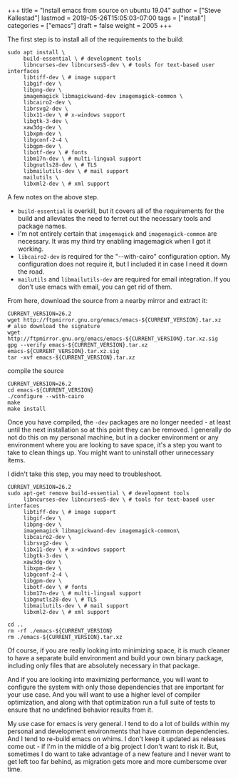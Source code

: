+++
title = "Install emacs from source on ubuntu 19.04"
author = ["Steve Kallestad"]
lastmod = 2019-05-26T15:05:03-07:00
tags = ["install"]
categories = ["emacs"]
draft = false
weight = 2005
+++

The first step is to install all of the requirements to the build:

```shell
sudo apt install \
     build-essential \ # development tools
     libncurses-dev libncurses5-dev \ # tools for text-based user interfaces
     libtiff-dev \ # image support
     libgif-dev \
     libpng-dev \
     imagemagick libmagickwand-dev imagemagick-common \
     libcairo2-dev \
     librsvg2-dev \
     libx11-dev \ # x-windows support
     libgtk-3-dev \
     xaw3dg-dev \
     libxpm-dev \
     libgconf-2-4 \
     libgpm-dev \
     libotf-dev \ # fonts
     libm17n-dev \ # multi-lingual support
     libgnutls28-dev \ # TLS
     libmailutils-dev \ # mail support
     mailutils \
     libxml2-dev \ # xml support
```

A few notes on the above step.

-   `build-essential` is overkill, but it covers all of the requirements for the
    build and alleviates the need to ferret out the necessary tools and package names.
-   I'm not entirely certain that `imagemagick` and `imagemagick-common` are
    necessary.  It was my third try enabling imagemagick when I got it working.
-   `libcairo2-dev` is required for the "--with-cairo" configuration option.  My
    configuration does not require it, but I included it in case I need it down
    the road.
-   `mailutils` and `libmailutils-dev` are required for email integration.  If
    you don't use emacs with email, you can get rid of them.

From here, download the source from a nearby mirror and extract it:

```shell
CURRENT_VERSION=26.2
wget http://ftpmirror.gnu.org/emacs/emacs-${CURRENT_VERSION}.tar.xz
# also download the signature
wget http://ftpmirror.gnu.org/emacs/emacs-${CURRENT_VERSION}.tar.xz.sig
gpg --verify emacs-${CURRENT_VERSION}.tar.xz emacs-${CURRENT_VERSION}.tar.xz.sig
tar -xvf emacs-${CURRENT_VERSION}.tar.xz
```

compile the source

```shell
CURRENT_VERSION=26.2
cd emacs-${CURRENT_VERSION}
./configure --with-cairo
make
make install
```

Once you have compiled, the `-dev` packages are no longer needed - at least
until the next installation so at this point they can be removed.  I generally
do not do this on my personal machine, but in a docker environment or any
environment where you are looking to save space, it's a step you want to take
to clean things up.  You might want to uninstall other unnecessary items.

I didn't take this step, you may need to troubleshoot.

```shell
CURRENT_VERSION=26.2
sudo apt-get remove build-essential \ # development tools
     libncurses-dev libncurses5-dev \ # tools for text-based user interfaces
     libtiff-dev \ # image support
     libgif-dev \
     libpng-dev \
     imagemagick libmagickwand-dev imagemagick-common\
     libcairo2-dev \
     librsvg2-dev \
     libx11-dev \ # x-windows support
     libgtk-3-dev \
     xaw3dg-dev \
     libxpm-dev \
     libgconf-2-4 \
     libgpm-dev \
     libotf-dev \ # fonts
     libm17n-dev \ # multi-lingual support
     libgnutls28-dev \ # TLS
     libmailutils-dev \ # mail support
     libxml2-dev \ # xml support

cd ..
rm -rf ./emacs-${CURRENT_VERSION}
rm ./emacs-${CURRENT_VERSION}.tar.xz
```

Of course, if you are really looking into minimizing space, it is much cleaner
to have a separate build environment and build your own binary package,
including only files that are absolutely necessary in that package.

And if you are looking into maximizing performance, you will want to configure
the system with only those dependencies that are important for your use case.
And you will want to use a higher level of compiler optimization, and along
with that optimization run a full suite of tests to ensure that no undefined
behavior results from it.

My use case for emacs is very general.  I tend to do a lot of builds within my
personal and development environments that have common dependencies.  And I
tend to re-build emacs on whims.  I don't keep it updated as releases come
out - if I'm in the middle of a big project I don't want to risk it.  But,
sometimes I do want to take advantage of a new feature and I never want to get
left too far behind, as migration gets more and more cumbersome over time.
